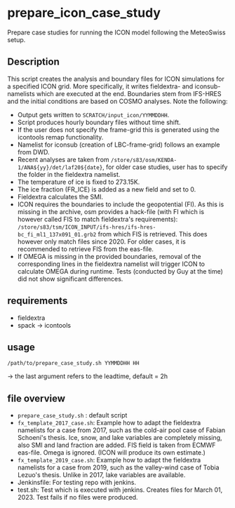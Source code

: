 # prepare_icon_case_study
Prepare case studies for running the ICON model following the MeteoSwiss setup.

## Description
This script creates the analysis and boundary files for ICON simulations for a specified ICON grid. More specifically, it writes fieldextra- and iconsub-namelists which are executed at the end. Boundaries stem from IFS-HRES and the initial conditions are based on COSMO analyses. Note the following:
* Output gets written to `SCRATCH/input_icon/YYMMDDHH`.
* Script produces hourly boundary files without time shift.
* If the user does not specify the frame-grid this is generated using the icontools remap functionality.
* Namelist for iconsub (creation of LBC-frame-grid) follows an example from DWD.
* Recent analyses are taken from `/store/s83/osm/KENDA-1/ANA${yy}/det/laf20${date}`, for older case studies, user has to specify the folder in the fieldextra namelist.
* The temperature of ice is fixed to 273.15K.
* The ice fraction (FR_ICE) is added as a new field and set to 0.
* Fieldextra calculates the SMI.
* ICON requires the boundaries to include the geopotential (FI). As this is missing in the archive, osm provides a hack-file (with FI which is however called FIS to match fieldextra's requirements): `/store/s83/tsm/ICON_INPUT/ifs-hres/ifs-hres-bc_fi_ml1_137x091_01.grb2` from which FIS is retrieved. This does however only match files since 2020. For older cases, it is recommended to retrieve FIS from the eas-file.
* If OMEGA is missing in the provided boundaries, removal of the corresponding lines in the fieldextra namelist will trigger ICON to calculate OMEGA during runtime. Tests (conducted by Guy at the time) did not show significant differences.


## requirements 
* fieldextra
* spack -> icontools

## usage
``/path/to/prepare_case_study.sh YYMMDDHH HH``

-> the last argument refers to the leadtime, default = 2h

## file overview
* ``prepare_case_study.sh`` : default script
* ``fx_template_2017_case.sh``: Example how to adapt the fieldextra namelists for a case from 2017, such as the cold-air pool case of Fabian Schoeni's thesis. Ice, snow, and lake variables are completely missing, also SMI and land fraction are added. FIS field is taken from ECMWF eas-file. Omega is ignored. (ICON will produce its own estimate.)
* ``fx_template_2019_case.sh``: Example how to adapt the fieldextra namelists for a case from 2019, such as the valley-wind case of Tobia Lezuo's thesis. Unlike in 2017, lake variables are available.
* Jenkinsfile: For testing repo with jenkins.
* test.sh: Test which is executed with jenkins. Creates files for March 01, 2023. Test fails if no files were produced.



